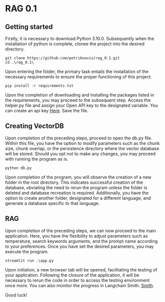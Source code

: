# RAG 0.1

## Getting started

Firstly, it is necessary to download Python 3.10.0. Subsequently when the installation of python is complete, clonee the project into the desired directory.

```
git clone https://github.com/petriknovis/rag_0.1.git
cd .\rag_0.1\
```

Upon entering the folder, the primary task entails the installation of the necessary requirements to ensure the proper functioning of this project.

```
pip install -r requirements.txt
```

Upon the completion of downloading and installing the packages listed in the requirements, you may proceed to the subsequent step. Access the helper.py file and assign your Open API key to the designated variable.
You can create an api key [Here](https://platform.openai.com/api-keys). Save the file.

## Creating VectorDB

Upon completion of the preceding steps, proceed to open the db.py file. Within this file, you have the option to modify parameters such as the chunk size, chunk overlap, or the persistence directory where the vector database will be stored. Should you opt not to make any changes, you may proceed with running the program as is.

```
python db.py
```

Upon completion of the program, you will observe the creation of a new folder in the root directory. This indicates successful creation of the database, obviating the need to rerun the program unless the folder is deleted and database recreation is required. Additionally, you have the option to create another folder, designated for a different language, and generate a database specific to that language.

## RAG

Upon completion of the preceding steps, we can now proceed to the main application. Here, you have the flexibility to adjust parameters such as temperature, search keywords arguments, and the prompt name according to your preferences. Once you have set the desired parameters, you may execute the program.

```
streamlit run .\app.py
```

Upon initiation, a new browser tab will be opened, facilitating the testing of your application. Following the closure of the application, it will be necessary to rerun the code in order to access the testing environment once more.
You can also monitor the progress in Langchain Smith. [Smith](https://platform.openai.com/api-keys).

Good luck!
